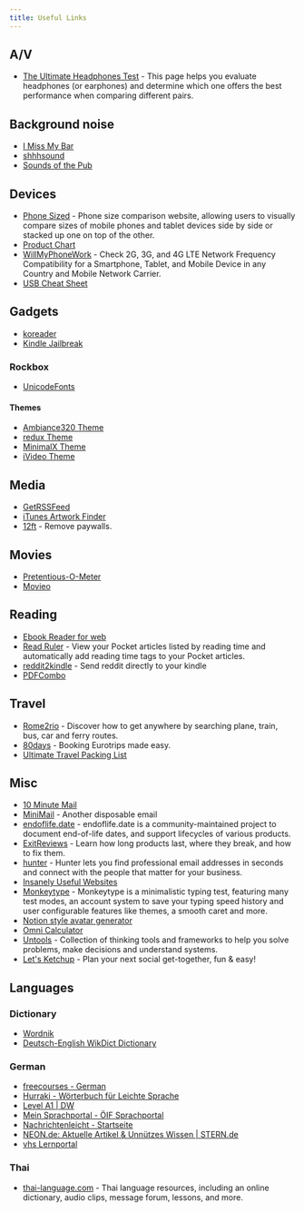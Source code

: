 ```yaml
---
title: Useful Links
---
```


## A/V

- [The Ultimate Headphones Test](https://www.audiocheck.net/soundtests_headphones.php) - This page helps you evaluate headphones (or earphones) and determine which one offers the best performance when comparing different pairs.

## Background noise

- [I Miss My Bar](http://imissmybar.com/)
- [shhhsound](https://www.shhhsound.com/)
- [Sounds of the Pub](https://soundsofthepub.com/)

## Devices

- [Phone Sized](https://phonesized.com/) - Phone size comparison website, allowing users to visually compare sizes of mobile phones and tablet devices side by side or stacked up one on top of the other.
- [Product Chart](https://www.productchart.com/)
- [WillMyPhoneWork](https://willmyphonework.net/) - Check 2G, 3G, and 4G LTE Network Frequency Compatibility for a Smartphone, Tablet, and Mobile Device in any Country and Mobile Network Carrier.
- [USB Cheat Sheet](https://fabiensanglard.net/usbcheat/index.html)

## Gadgets

- [koreader](https://github.com/koreader/koreader/wiki/Installation-on-Kobo-devices)
- [Kindle Jailbreak](https://www.mobileread.com/forums/showthread.php?t=323419)

### Rockbox

- [UnicodeFonts](https://www.rockbox.org/wiki/UnicodeFonts)

#### Themes

- [Ambiance320 Theme](http://themes.rockbox.org/index.php?themeid=2313&target=ipod6g)
- [redux Theme](http://themes.rockbox.org/index.php?themeid=2162&target=ipod6g)
- [MinimalX Theme](http://themes.rockbox.org/index.php?themeid=1962&target=ipod6g)
- [iVideo Theme](http://themes.rockbox.org/index.php?themeid=1309&target=ipod6g)

## Media

- [GetRSSFeed](https://getrssfeed.com)
- [iTunes Artwork Finder](https://bendodson.com/projects/itunes-artwork-finder/)
- [12ft](https://12ft.io) - Remove paywalls.

## Movies

- [Pretentious-O-Meter](http://pretentious-o-meter.co.uk/)
- [Movieo](https://movieo.me/)

## Reading

- [Ebook Reader for web](https://www.loudreader.com/)
- [Read Ruler](https://readruler.com/) - View your Pocket articles listed by reading time and automatically add reading time tags to your Pocket articles.
- [reddit2kindle](https://reddit2kindle.com/) - Send reddit directly to your kindle
- [PDFCombo](https://apps.apple.com/us/app/pdfcombo/id1030461463?mt=12)

## Travel

- [Rome2rio](https://www.rome2rio.com/) - Discover how to get anywhere by searching plane, train, bus, car and ferry routes.
- [80days](https://eightydays.me/) - Booking Eurotrips made easy.
- [Ultimate Travel Packing List](https://www.budgetdirect.com.au/interactives/packinglist/)

## Misc

- [10 Minute Mail](https://10minutemail.com/)
- [MiniMail](https://minimail.eu.org/) - Another disposable email
- [endoflife.date](https://endoflife.date/) - endoflife.date is a community-maintained project to document end-of-life dates, and support lifecycles of various products.
- [ExitReviews](https://www.exitreviews.com/) - Learn how long products last, where they break, and how to fix them.
- [hunter](https://hunter.io) - Hunter lets you find professional email addresses in seconds and connect with the people that matter for your business.
- [Insanely Useful Websites](https://www.insanelyusefulwebsites.com/)
- [Monkeytype](https://monkeytype.com) - Monkeytype is a minimalistic typing test, featuring many test modes, an account system to save your typing speed history and user configurable features like themes, a smooth caret and more.
- [Notion style avatar generator](http://cvbox.org/)
- [Omni Calculator](https://www.omnicalculator.com)
- [Untools](https://untools.co/) - Collection of thinking tools and frameworks to help you solve problems, make decisions and understand systems.
- [Let's Ketchup](https://www.lets-ketchup.com/) - Plan your next social get-together, fun & easy!

## Languages

### Dictionary

- [Wordnik](https://www.wordnik.com/)
- [Deutsch-English WikDict Dictionary](https://www.wikdict.com/de-en/)

### German

- [freecourses - German](https://old.reddit.com/r/German/wiki/freecourses)
- [Hurraki - Wörterbuch für Leichte Sprache](https://hurraki.de/wiki/Hauptseite)
- [Level A1 | DW](https://www.dw.com/en/learn-german/level-a1/s-13227)
- [Mein Sprachportal - ÖIF Sprachportal](http://sprachportal.integrationsfonds.at/)
- [Nachrichtenleicht - Startseite](https://www.nachrichtenleicht.de/)
- [NEON.de: Aktuelle Artikel & Unnützes Wissen | STERN.de](https://www.stern.de/neon/)
- [vhs Lernportal](https://www.vhs-lernportal.de/wws/9.php#/wws/home.php)

### Thai

- [thai-language.com](http://thai-language.com/) - Thai language resources, including an online dictionary, audio clips, message forum, lessons, and more.
